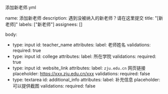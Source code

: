 添加新老师.yml

name: 添加新老师
description: 遇到没被纳入的新老师？请在这里提交
title: "[新老师]"
labels: ["新老师"]
assignees: []

body:
  - type: input
    id: teacher_name
    attributes:
      label: 老师姓名
    validations:
      required: true
  - type: input
    id: college
    attributes:
      label: 所在学院
    validations:
      required: true
  - type: input
    id: website_link
    attributes:
      label:  `zju.edu.cn` 网页链接
      placeholder: https://xxx.zju.edu.cn/xxx
    validations:
      required: false
  - type: textarea
    id: additional_info
    attributes:
      label: 补充信息
      placeholder: 可以提供截图
    validations:
      required: false
